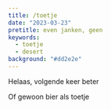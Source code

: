```yaml
---
title: /toetje
date: "2023-03-23"
pretitle: even janken, geen
keywords:
  - toetje
  - desert
background: "#dd2e2e"
---
```


Helaas, volgende keer beter

Of gewoon bier als toetje
